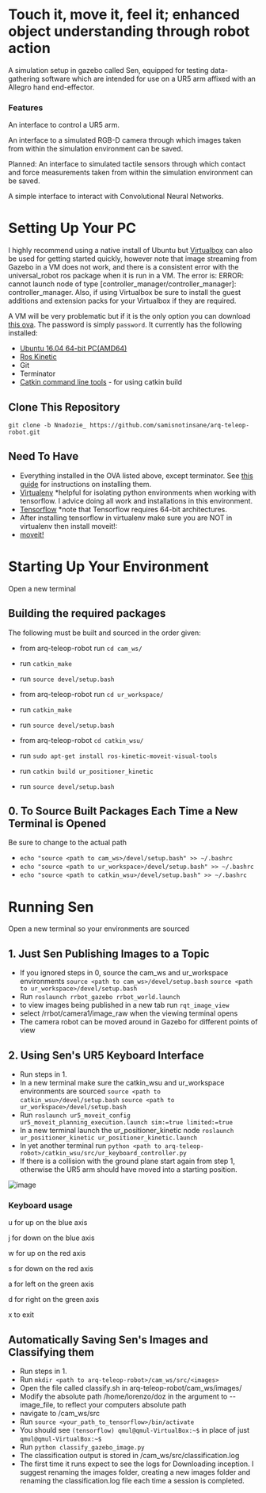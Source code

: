 # Touch it, move it, feel it; enhanced object understanding through robot action
A simulation setup in gazebo called Sen, equipped for testing data-gathering software which are intended for use on a UR5 arm affixed with an Allegro hand end-effector.

### Features

An interface to control a UR5 arm.

An interface to a simulated RGB-D camera through which images taken from within the simulation environment can be saved. 

Planned: An interface to simulated tactile sensors through which contact and force measurements taken from within the simulation environment can be saved.  

A simple interface to interact with Convolutional Neural Networks.

# Setting Up Your PC

I highly recommend using a native install of Ubuntu but [Virtualbox](https://www.virtualbox.org/wiki/Downloads) can also be used for getting started quickly, however note that image streaming from Gazebo in a VM does not work, and there is a consistent error with the universal_robot ros package when it is run in a VM. The error is: ERROR: cannot launch node of type [controller_manager/controller_manager]: controller_manager. Also, if using Virtualbox be sure to install the guest additions and extension packs for your Virtualbox if they are required.

A VM will be very problematic but if it is the only option you can download [this ova](https://drive.google.com/open?id=1xC5ZKkmgtbGCBI5yzFGHQGbfDLVZCa3s). The password is simply ```password```. It currently has the following installed:

- [Ubuntu 16.04 64-bit PC(AMD64)](http://old-releases.ubuntu.com/releases/14.04.0/)
- [Ros Kinetic](http://wiki.ros.org/kinetic/Installation/Ubuntu)
- Git
- Terminator
- [Catkin command line tools](http://catkin-tools.readthedocs.io/en/latest/installing.html#installing-on-ubuntu-with-apt-get) - for using catkin build


## Clone This Repository

```git clone -b Nnadozie_ https://github.com/samisnotinsane/arq-teleop-robot.git```

## Need To Have
- Everything installed in the OVA listed above, except terminator. See [this guide](https://www.ethz.ch/content/dam/ethz/special-interest/mavt/robotics-n-intelligent-systems/rsl-dam/ROS2017/how_to_setup_developer_pc.pdf) for instructions on installing them.
- [Virtualenv](https://www.tensorflow.org/install/install_linux#InstallingVirtualenv) *helpful for isolating python environments when working with tensorflow. I advice doing all work and installations in this environment.
- [Tensorflow](https://www.tensorflow.org/install/install_linux) *note that Tensorflow requires 64-bit architectures.
- After installing tensorflow in virtualenv make sure you are NOT in virtualenv then install moveit!:
- [moveit!](http://moveit.ros.org/install/)

# Starting Up Your Environment

Open a new terminal

## Building the required packages
The following must be built and sourced in the order given:

- from arq-teleop-robot run ```cd cam_ws/```
- run ```catkin_make```
- run ```source devel/setup.bash```

- from arq-teleop-robot run ```cd ur_workspace/```
- run ```catkin_make```
- run ```source devel/setup.bash```

- from arq-teleop-robot ```cd catkin_wsu/```
- run ```sudo apt-get install ros-kinetic-moveit-visual-tools```
- run ```catkin build ur_positioner_kinetic```
- run ```source devel/setup.bash```

## 0. To Source Built Packages Each Time a New Terminal is Opened

Be sure to change <path to cam_ws> to the actual path

- ```echo "source <path to cam_ws>/devel/setup.bash" >> ~/.bashrc```
- ```echo "source <path to ur_workspace>/devel/setup.bash" >> ~/.bashrc```
- ```echo "source <path to catkin_wsu>/devel/setup.bash" >> ~/.bashrc```  

# Running Sen

Open a new terminal so your environments are sourced

## 1. Just Sen Publishing Images to a Topic

- If you ignored steps in 0, source the cam_ws and ur_workspace environments ```source <path to cam_ws>/devel/setup.bash``` ```source <path to ur_workspace>/devel/setup.bash```
- Run ```roslaunch rrbot_gazebo rrbot_world.launch```
- to view images being published in a new tab run ```rqt_image_view```
- select /rrbot/camera1/image_raw when the viewing terminal opens
- The camera robot can be moved around in Gazebo for different points of view

## 2. Using Sen's UR5 Keyboard Interface
- Run steps in 1.
- In a new terminal make sure the catkin_wsu and ur_workspace environments are sourced ```source <path to catkin_wsu>/devel/setup.bash``` ```source <path to ur_workspace>/devel/setup.bash```
- Run ```roslaunch ur5_moveit_config ur5_moveit_planning_execution.launch sim:=true limited:=true```
- In a new terminal launch the ur_positioner_kinetic node ```roslaunch ur_positioner_kinetic ur_positioner_kinetic.launch```
- In yet another terminal run ```python <path to arq-teleop-robot>/catkin_wsu/src/ur_keyboard_controller.py```
- If there is a collision with the ground plane start again from step 1, otherwise the UR5 arm should have moved into a starting position.

![image](https://user-images.githubusercontent.com/15310842/39326494-152340b2-498d-11e8-8e26-bfd28a7611b0.png)

### Keyboard usage
u for up on the blue axis

j for down on the blue axis

w for up on the red axis

s for down on the red axis

a for left on the green axis

d for right on the green axis

x to exit

## Automatically Saving Sen's Images and Classifying them
- Run steps in 1.
- Run ```mkdir <path to arq-teleop-robot>/cam_ws/src/<images>```
- Open the file called classify.sh in arq-teleop-robot/cam_ws/images/
- Modify the absolute path /home/lorenzo/doz in the argument to --image_file, to reflect your computers absolute path
- navigate to <path to arq-teleop-robot>/cam_ws/src
- Run ```source <your_path_to_tensorflow>/bin/activate```
- You should see ```(tensorflow) qmul@qmul-VirtualBox:~$``` in place of just ```qmul@qmul-VirtualBox:~$```
- Run ```python classify_gazebo_image.py```
- The classification output is stored in <path to arq-teleop-robot>/cam_ws/src/classification.log
- The first time it runs expect to see the logs for Downloading inception. I suggest renaming the images folder, creating a new images folder and renaming the classification.log file each time a session is completed.






